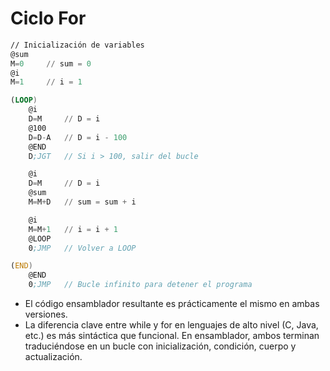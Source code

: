 # Ciclo For

``` asm
// Inicialización de variables
@sum
M=0     // sum = 0
@i
M=1     // i = 1

(LOOP)
    @i
    D=M     // D = i
    @100
    D=D-A   // D = i - 100
    @END
    D;JGT   // Si i > 100, salir del bucle

    @i
    D=M     // D = i
    @sum
    M=M+D   // sum = sum + i

    @i
    M=M+1   // i = i + 1
    @LOOP
    0;JMP   // Volver a LOOP

(END)
    @END
    0;JMP   // Bucle infinito para detener el programa
```

* El código ensamblador resultante es prácticamente el mismo en ambas versiones.
* La diferencia clave entre while y for en lenguajes de alto nivel (C, Java, etc.) es más sintáctica que funcional. En ensamblador, ambos terminan traduciéndose en un bucle con inicialización, condición, cuerpo y actualización.

